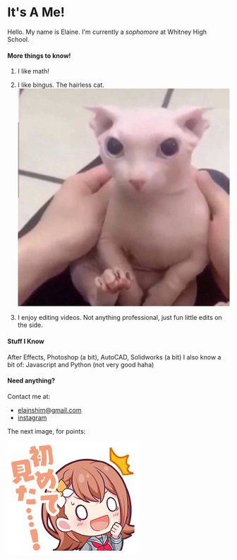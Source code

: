 # It's A Me!
Hello. My name is Elaine. I'm currently a *sophomore* at Whitney High School.

#### More things to know!
1. I like math!

2. I like bingus. The hairless cat.
![bingus](Bingus.jpg)

3. I enjoy editing videos. Not anything professional, just fun little edits on the side.

#### Stuff I Know
After Effects, Photoshop (a bit), AutoCAD, Solidworks (a bit)
I also know a bit of: Javascript and Python (not very good haha)

#### Need anything?
Contact me at:

- <elainshim@gmail.com>
- [instagram](https://instagram.com/idiotelaine)


The next image, for points:

![minori](stamp0433.png)
